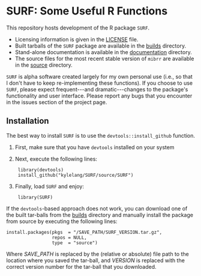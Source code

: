 # SURF: Some Useful R Functions
This repository hosts development of the R package `SURF`.

- Licensing information is given in the [LICENSE][] file.
- Built tarballs of the `SURF` package are available in the [builds][] 
  directory.
- Stand-alone documentation is available in the [documentation][docs] directory.
- The source files for the most recent stable version of `mibrr` are available 
  in the [source][src] directory.
  
`SURF` is alpha software created largely for my own personal use (i.e., so that 
I don't have to keep re-implementing these functions). If you choose to use 
`SURF`, please expect frequent---and dramatic---changes to the package's 
functionality and user interface. Please report any bugs that you encounter in 
the issues section of the project page.

## Installation
The best way to install `SURF` is to use the `devtools::install_github` 
function.

1. First, make sure that you have `devtools` installed on your system
2. Next, execute the following lines:

		library(devtools)
		install_github("kylelang/SURF/source/SURF")
    
3. Finally, load `SURF` and enjoy:

		library(SURF)

If the `devtools`-based approach does not work, you can download one of the
built tar-balls from the [builds][] directory and manually install the package
from source by executing the following lines:

	install.packages(pkgs  = "/SAVE_PATH/SURF_VERSION.tar.gz",
	                 repos = NULL,
                     type  = "source")

Where *SAVE_PATH* is replaced by the (relative or absolute) file path to the
location where you saved the tar-ball, and *VERSION* is replaced with the correct
version number for the tar-ball that you downloaded.

[builds]:  https://github.com/kylelang/SURF/tree/develop/builds/
[docs]:    https://github.com/kylelang/SURF/tree/develop/documentation/
[src]:     https://github.com/kylelang/SURF/tree/develop/source/SURF
[LICENSE]: https://github.com/kylelang/SURF/blob/develop/LICENSE
